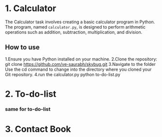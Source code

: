 # 1. Calculator
The Calculator task involves creating a basic calculator program in Python.
The program, named `calculator.py`, is designed to perform arithmetic operations such as addition, subtraction, multiplication, and division.
## How to use
1.Ensure you have Python installed on your machine.
2.Clone the repository:
      git clone https://github.com/ve-saurabh/skybug.git
3.Navigate to the folder
      Use the cd command to change into the directory where you cloned your Git repository.
4.run the calculator.py 
      python to-do-list.py
# 2. To-do-list
### same for to-do-list

# 3. Contact Book

